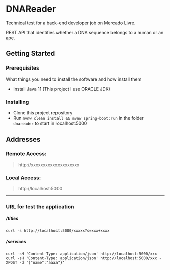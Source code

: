 # DNAReader
Technical test for a back-end developer job on Mercado Livre.

REST API that identifies whether a DNA sequence belongs to a human or an ape.

## Getting Started

### Prerequisites
What things you need to install the software and how install them

* Install Java 11 (This project I use ORACLE JDK)

### Installing
* Clone this project repository
* Run ```mvnw clean install && mvnw spring-boot:run``` in the folder ```dnareader``` to start in localhost:5000

## Addresses

### Remote Access: 
> http://xxxxxxxxxxxxxxxxxxxx


### Local Access: 
> http://localhost:5000


---
### URL for test the application
##### /titles
```shell
curl -s http://localhost:5000/xxxxx?s=xxx+xxxx
```

##### /services
```shell
curl -sH 'Content-Type: application/json' http://localhost:5000/xxx
curl -sH 'Content-Type: application/json' http://localhost:5000/xxx -XPOST -d '{"name":"aaaa"}'

```
